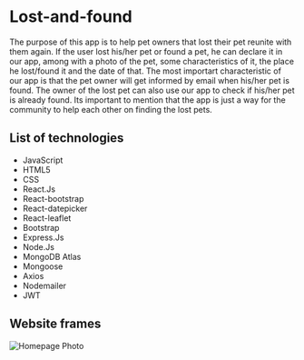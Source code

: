 # Lost-and-found
The purpose of this app is to help pet owners that lost their pet reunite with them again. If the user lost his/her pet or found a pet, he can declare it in our app, among with a photo of the pet, some characteristics of it, the place he lost/found it and the date of that. The most importart characteristic of our app is that the pet owner will get informed by email when his/her pet is found. The owner of the lost pet can also use our app to check if his/her pet is already found. Its important to mention that the app is just a way for the community to help each other on finding the lost pets.

## List of technologies
- JavaScript
- HTML5
- CSS
- React.Js
- React-bootstrap
- React-datepicker
- React-leaflet
- Bootstrap
- Express.Js
- Node.Js
- MongoDB Atlas
- Mongoose
- Axios
- Nodemailer
- JWT

## Website frames
![Homepage Photo](Lost-and-found---Final-project\readmephotos\frontpage.png)


